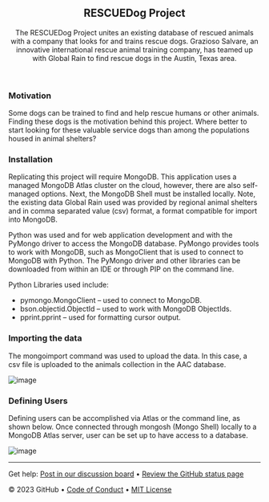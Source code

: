 <header>

<!--
  <<< Author notes: Course header >>>
  Include a 1280×640 image, course title in sentence case, and a concise description in emphasis.
  In your repository settings: enable template repository, add your 1280×640 social image, auto delete head branches.
  Add your open source license, GitHub uses MIT license.
-->

## RESCUEDog Project

The RESCUEDog Project unites an existing database of rescued animals with a company that looks for and trains rescue dogs. Grazioso Salvare, an innovative international rescue animal training company, has teamed up with Global Rain to find rescue dogs in the Austin, Texas area.

</header>

<!--
  <<< Author notes: Finish >>>
  Review what we learned, ask for feedback, provide next steps.
-->

### Motivation

Some dogs can be trained to find and help rescue humans or other animals. Finding these dogs is the motivation behind this project. Where better to start looking for these valuable service dogs than among the populations housed in animal shelters?


### Installation

Replicating this project will require MongoDB. This application uses a managed MongoDB Atlas cluster on the cloud, however, there are also self-managed options. Next, the MongoDB Shell must be installed locally. Note, the existing data Global Rain used was provided by regional animal shelters and in comma separated value (csv) format, a format compatible for import into MongoDB.

Python was used and for web application development and with the PyMongo driver to access the MongoDB database. PyMongo provides tools to work with MongoDB, such as MongoClient that is used to connect to MongoDB with Python. The PyMongo driver and other libraries can be downloaded from within an IDE or through PIP on the command line.

Python Libraries used include:

- pymongo.MongoClient – used to connect to MongoDB.
- bson.objectid.ObjectId – used to work with MongoDB ObjectIds.
- pprint.pprint – used for formatting cursor output.

### Importing the data

The mongoimport command was used to upload the data. In this case, a csv file is uploaded to the animals collection in the AAC database.

![image](https://github.com/user-attachments/assets/02820e9d-a0ac-4e51-9b22-ce9cfa5406f6)

### Defining Users

Defining users can be accomplished via Atlas or the command line, as shown below. Once connected through mongosh (Mongo Shell) locally to a MongoDB Atlas server, user can be set up to have access to a database. 

![image](https://github.com/user-attachments/assets/f471e123-8eaf-4c03-9451-a8271b23949e)


<footer>

<!--
  <<< Author notes: Footer >>>
  Add a link to get support, GitHub status page, code of conduct, license link.
-->

---

Get help: [Post in our discussion board](https://github.com/orgs/skills/discussions/categories/github-pages) &bull; [Review the GitHub status page](https://www.githubstatus.com/)

&copy; 2023 GitHub &bull; [Code of Conduct](https://www.contributor-covenant.org/version/2/1/code_of_conduct/code_of_conduct.md) &bull; [MIT License](https://gh.io/mit)

</footer>

